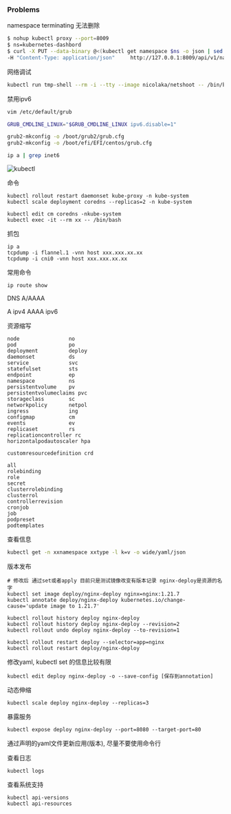 ### Problems

namespace terminating 无法删除

~~~bash
$ nohup kubectl proxy --port=8009
$ ns=kubernetes-dashbord
$ curl -X PUT --data-binary @<(kubectl get namespace $ns -o json | sed 's/"kubernetes"//g') 
-H "Content-Type: application/json"     http://127.0.0.1:8009/api/v1/namespaces/$ns/finalize
~~~

网络调试

~~~bash
kubectl run tmp-shell --rm -i --tty --image nicolaka/netshoot -- /bin/bash
~~~

禁用ipv6

~~~bash
vim /etc/default/grub

GRUB_CMDLINE_LINUX="$GRUB_CMDLINE_LINUX ipv6.disable=1"

grub2-mkconfig -o /boot/grub2/grub.cfg
grub2-mkconfig -o /boot/efi/EFI/centos/grub.cfg

ip a | grep inet6
~~~

<img src="/Users/liyao/WorkSpace/Root/10-容器与容器云/01-Kubernetes/images/kubectl.png" alt="kubectl" style="zoom:100%;" />

命令

~~~
kubectl rollout restart daemonset kube-proxy -n kube-system
kubectl scale deployment coredns --replicas=2 -n kube-system

kubectl edit cm coredns -nkube-system
kubectl exec -it --rm xx -- /bin/bash
~~~

抓包

~~~
ip a
tcpdump -i flannel.1 -vnn host xxx.xxx.xx.xx
tcpdump -i cni0 -vnn host xxx.xxx.xx.xx
~~~

常用命令

~~~
ip route show
~~~

DNS A/AAAA

A ipv4 AAAA ipv6

资源缩写

~~~
node		  		no
pod			  		po
deployment   		deploy
daemonset 			ds
service				svc
statefulset			sts
endpoint      		ep
namespace     		ns
persistentvolume    pv
persistentvolumeclaims pvc
storageclass        sc
networkpolicy		netpol
ingress				ing
configmap			cm
events				ev
replicaset 			rs
replicationcontroller rc
horizontalpodautoscaler hpa

customresourcedefinition crd

all
rolebinding
role
secret
clusterrolebinding
clusterrol
controllerrevision
cronjob
job
podpreset
podtemplates
~~~

查看信息

~~~bash
kubectl get -n xxnamespace xxtype -l k=v -o wide/yaml/json
~~~

版本发布

~~~
# 修改后 通过set或者apply 目前只是测试镜像改变有版本记录 nginx-deploy是资源的名字
kubectl set image deploy/nginx-deploy nginx=nginx:1.21.7
kubectl annotate deploy/nginx-deploy kubernetes.io/change-cause='update image to 1.21.7'

kubectl rollout history deploy nginx-deploy
kubectl rollout history deploy nginx-deploy --revision=2
kubectl rollout undo deploy nginx-deploy --to-revision=1

kubectl rollout restart deploy --selector=app=nginx
kubectl rollout restart deploy/nginx-deploy
~~~

修改yaml, kubectl set 的信息比较有限

~~~
kubectl edit deploy nginx-deploy -o --save-config [保存到annotation]
~~~

动态伸缩

~~~
kubectl scale deploy nginx-deploy --replicas=3
~~~

暴露服务

~~~
kubectl expose deploy nginx-deploy --port=8080 --target-port=80
~~~

通过声明的yaml文件更新应用(版本), 尽量不要使用命令行

查看日志

~~~
kubectl logs
~~~

查看系统支持

~~~
kubectl api-versions
kubectl api-resources
~~~

